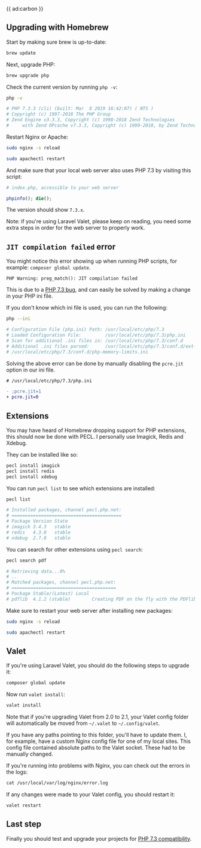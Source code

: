 {{ ad:carbon }}

## Upgrading with Homebrew

Start by making sure brew is up-to-date:

```bash
brew update
```

Next, upgrade PHP:

```bash
brew upgrade php
```

Check the current version by running `php -v`: 

```bash
php -v

# PHP 7.3.3 (cli) (built: Mar  8 2019 16:42:07) ( NTS )
# Copyright (c) 1997-2018 The PHP Group
# Zend Engine v3.3.3, Copyright (c) 1998-2018 Zend Technologies
#     with Zend OPcache v7.3.3, Copyright (c) 1999-2018, by Zend Technologies
```

Restart Nginx or Apache:

```bash
sudo nginx -s reload
```

```bash
sudo apachectl restart
```

And make sure that your local web server also uses PHP 7.3 by visiting this script:

```php
# index.php, accessible to your web server

phpinfo(); die();
```

The version should show `7.3.x`.

Note: if you're using Laravel Valet, please keep on reading, 
you need some extra steps in order for the web server to properly work. 

## `JIT compilation failed` error

You might notice this error showing up when running PHP scripts, for example: `composer global update`.

```
PHP Warning: preg_match(): JIT compilation failed
```

This is due to a [PHP 7.3 bug](*https://bugs.php.net/bug.php?id=77260), 
and can easily be solved by making a change in your PHP ini file.

If you don't know which ini file is used, you can run the following:

```bash
php --ini

# Configuration File (php.ini) Path: /usr/local/etc/php/7.3
# Loaded Configuration File:         /usr/local/etc/php/7.3/php.ini
# Scan for additional .ini files in: /usr/local/etc/php/7.3/conf.d
# Additional .ini files parsed:      /usr/local/etc/php/7.3/conf.d/ext-opcache.ini,
# /usr/local/etc/php/7.3/conf.d/php-memory-limits.ini
```

Solving the above error can be done by manually disabling the `pcre.jit` option in our ini file. 

```diff
# /usr/local/etc/php/7.3/php.ini

- ;pcre.jit=1
+ pcre.jit=0
```

## Extensions

You may have heard of Homebrew dropping support for PHP extensions, 
this should now be done with PECL. 
I personally use Imagick, Redis and Xdebug. 

They can be installed like so:

```bash
pecl install imagick
pecl install redis
pecl install xdebug
``` 

You can run `pecl list` to see which extensions are installed:

```bash
pecl list

# Installed packages, channel pecl.php.net:
# =========================================
# Package Version State
# imagick 3.4.3   stable
# redis   4.3.0   stable
# xdebug  2.7.0   stable
```

You can search for other extensions using `pecl search`:

```bash
pecl search pdf

# Retrieving data...0%
# ..
# Matched packages, channel pecl.php.net:
# =======================================
# Package Stable/(Latest) Local
# pdflib  4.1.2 (stable)        Creating PDF on the fly with the PDFlib library
```

Make sure to restart your web server after installing new packages:

```bash
sudo nginx -s reload
```

```bash
sudo apachectl restart
```

## Valet

If you're using Laravel Valet, you should do the following steps to upgrade it:

```bash
composer global update
```

Now run `valet install`:

```bash
valet install
```

Note that if you're upgrading Valet from 2.0 to 2.1, your Valet config folder will automatically be moved from
`~/.valet` to `~/.config/valet`. 

If you have any paths pointing to this folder, you'll have to update them.
I, for example, have a custom Nginx config file for one of my local sites.
This config file contained absolute paths to the Valet socket.
These had to be manually changed.

If you're running into problems with Nginx, you can check out the errors in the logs:

```txt
cat /usr/local/var/log/nginx/error.log
```

If any changes were made to your Valet config, you should restart it:

```bash
valet restart
```

## Last step

Finally you should test and upgrade your projects for [PHP 7.3 compatibility](*/blog/new-in-php-73). 
